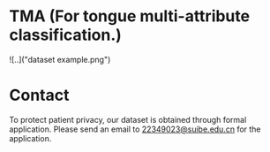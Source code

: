 # TMA (For tongue multi-attribute classification.)
![..]("dataset example.png")
# Contact
To protect patient privacy, our dataset is obtained through formal application. Please send an email to 22349023@suibe.edu.cn for the application.
